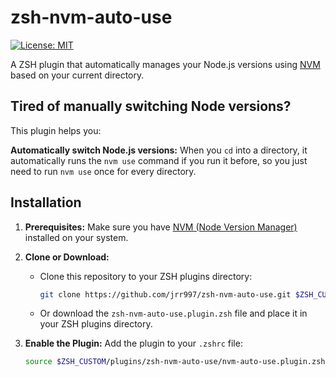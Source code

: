 # zsh-nvm-auto-use

[![License: MIT](https://img.shields.io/badge/License-MIT-yellow.svg)](https://opensource.org/licenses/MIT)

A ZSH plugin that automatically manages your Node.js versions using [NVM](https://github.com/nvm-sh/nvm) based on your current directory.

## Tired of manually switching Node versions?

This plugin helps you:

**Automatically switch Node.js versions:** When you `cd` into a directory, it automatically runs the `nvm use` command if you run it before, so you just need to run `nvm use` once for every directory.

## Installation

1. **Prerequisites:** Make sure you have [NVM (Node Version Manager)](https://github.com/nvm-sh/nvm) installed on your system.

2. **Clone or Download:**

   - Clone this repository to your ZSH plugins directory:
     ```bash
     git clone https://github.com/jrr997/zsh-nvm-auto-use.git $ZSH_CUSTOM/plugins/zsh-nvm-auto-use
     ```
   - Or download the `zsh-nvm-auto-use.plugin.zsh` file and place it in your ZSH plugins directory.

3. **Enable the Plugin:** Add the plugin to your `.zshrc` file:
   ```zsh
   source $ZSH_CUSTOM/plugins/zsh-nvm-auto-use/nvm-auto-use.plugin.zsh
   ```
